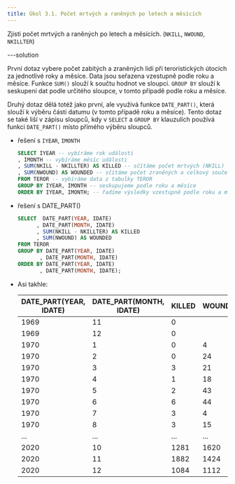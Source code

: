 ```yaml
---
title: Úkol 3.1. Počet mrtvých a raněných po letech a měsících
---
```


Zjisti počet mrtvých a raněných po letech a měsících. (`NKILL`, `NWOUND`, `NKILLTER`)

---solution

První dotaz vybere počet zabitých a zraněných lidí při teroristických útocích za jednotlivé roky a měsíce. Data jsou seřazena vzestupně podle roku a měsíce. Funkce `SUM()` slouží k součtu hodnot ve sloupci. `GROUP BY` slouží k seskupení dat podle určitého sloupce, v tomto případě podle roku a měsíce.

Druhý dotaz dělá totéž jako první, ale využívá funkce `DATE_PART()`, která slouží k výběru části datumu (v tomto případě roku a měsíce). Tento dotaz se také liší v zápisu sloupců, kdy v `SELECT` a `GROUP BY` klauzulích používá funkci `DATE_PART()` místo přímého výběru sloupců.

- řešení s `IYEAR`, `IMONTH`

  ```sql
  SELECT IYEAR -- vybíráme rok události
  , IMONTH -- vybíráme měsíc události
  , SUM(NKILL - NKILLTER) AS KILLED -- sčítáme počet mrtvých (NKILL) a odečítáme z toho počet mrtvých teroristů (NKILLTER), celkový součet označujeme jako "KILLED" viz dokumentace datasetu... NKILL obsahuje i mrtve teroristy, tezko rict, jestli mrtvi teroristi obeti
  , SUM(NWOUND) AS WOUNDED -- sčítáme počet zraněných a celkový součet označujeme jako "WOUNDED"
  FROM TEROR -- vybíráme data z tabulky TEROR
  GROUP BY IYEAR, IMONTH -- seskupujeme podle roku a měsíce
  ORDER BY IYEAR, IMONTH; -- řadíme výsledky vzestupně podle roku a měsíce
  ```

- řešení s DATE_PART()

  ```sql
  SELECT  DATE_PART(YEAR, IDATE)
        , DATE_PART(MONTH, IDATE)
        , SUM(NKILL - NKILLTER) AS KILLED
        , SUM(NWOUND) AS WOUNDED
  FROM TEROR
  GROUP BY DATE_PART(YEAR, IDATE)
         , DATE_PART(MONTH, IDATE)
  ORDER BY DATE_PART(YEAR, IDATE)
         , DATE_PART(MONTH, IDATE);
  ```

- Asi takhle:

  | DATE_PART(YEAR, IDATE) | DATE_PART(MONTH, IDATE) | KILLED | WOUNDED |
  | ---------------------- | ----------------------- | ------ | ------- |
  | 1969                   | 11                      | 0      |         |
  | 1969                   | 12                      | 0      |         |
  | 1970                   | 1                       | 0      | 4       |
  | 1970                   | 2                       | 0      | 24      |
  | 1970                   | 3                       | 3      | 21      |
  | 1970                   | 4                       | 1      | 18      |
  | 1970                   | 5                       | 2      | 43      |
  | 1970                   | 6                       | 6      | 44      |
  | 1970                   | 7                       | 3      | 4       |
  | 1970                   | 8                       | 3      | 15      |
  | ...                    | ...                     | ...    | ...     |
  | 2020                   | 10                      | 1281   | 1620    |
  | 2020                   | 11                      | 1882   | 1424    |
  | 2020                   | 12                      | 1084   | 1112    |
